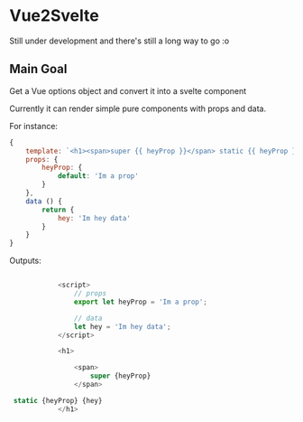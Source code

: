 # Vue2Svelte

Still under development and there's still a long way to go :o

## Main Goal

Get a Vue options object and convert it into a svelte component

Currently it can render simple pure components with props and data.

For instance:

```js
{
    template: `<h1><span>super {{ heyProp }}</span> static {{ heyProp }} {{ hey }}</h1>`,
    props: {
        heyProp: {
            default: 'Im a prop'
        }
    },
    data () {
        return {
            hey: 'Im hey data'
        }
    }
}
```

Outputs:

```js

            <script>
                // props
                export let heyProp = 'Im a prop';

                // data
                let hey = 'Im hey data';
            </script>

            <h1>

                <span>
                    super {heyProp}
                </span>

 static {heyProp} {hey}
            </h1>


```
